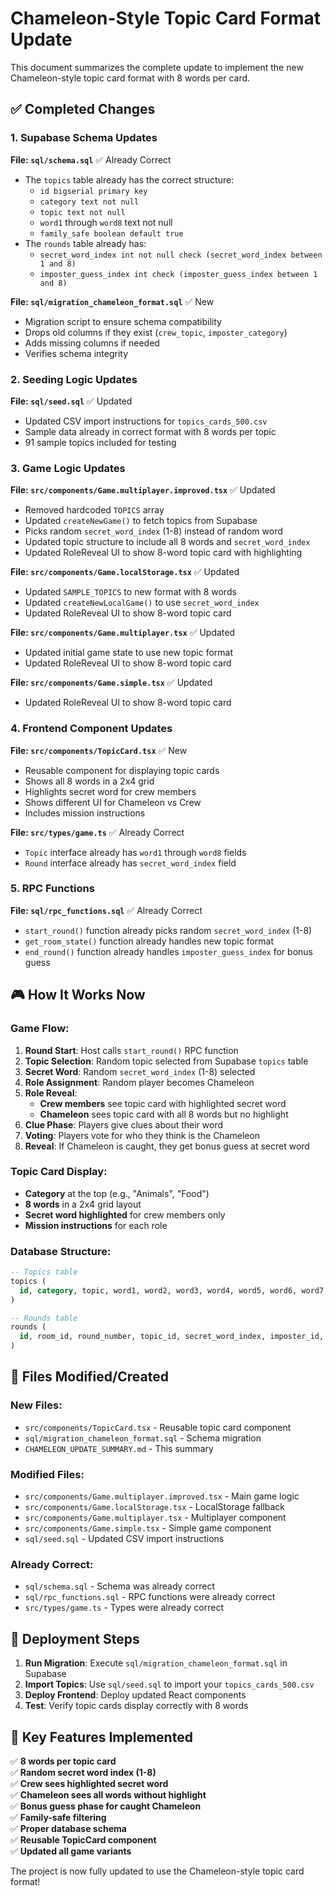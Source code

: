 # Chameleon-Style Topic Card Format Update

This document summarizes the complete update to implement the new Chameleon-style topic card format with 8 words per card.

## ✅ Completed Changes

### 1. Supabase Schema Updates

**File: `sql/schema.sql`** ✅ Already Correct
- The `topics` table already has the correct structure:
  - `id bigserial primary key`
  - `category text not null`
  - `topic text not null`
  - `word1` through `word8` text not null
  - `family_safe boolean default true`
- The `rounds` table already has:
  - `secret_word_index int not null check (secret_word_index between 1 and 8)`
  - `imposter_guess_index int check (imposter_guess_index between 1 and 8)`

**File: `sql/migration_chameleon_format.sql`** ✅ New
- Migration script to ensure schema compatibility
- Drops old columns if they exist (`crew_topic`, `imposter_category`)
- Adds missing columns if needed
- Verifies schema integrity

### 2. Seeding Logic Updates

**File: `sql/seed.sql`** ✅ Updated
- Updated CSV import instructions for `topics_cards_500.csv`
- Sample data already in correct format with 8 words per topic
- 91 sample topics included for testing

### 3. Game Logic Updates

**File: `src/components/Game.multiplayer.improved.tsx`** ✅ Updated
- Removed hardcoded `TOPICS` array
- Updated `createNewGame()` to fetch topics from Supabase
- Picks random `secret_word_index` (1-8) instead of random word
- Updated topic structure to include all 8 words and `secret_word_index`
- Updated RoleReveal UI to show 8-word topic card with highlighting

**File: `src/components/Game.localStorage.tsx`** ✅ Updated
- Updated `SAMPLE_TOPICS` to new format with 8 words
- Updated `createNewLocalGame()` to use `secret_word_index`
- Updated RoleReveal UI to show 8-word topic card

**File: `src/components/Game.multiplayer.tsx`** ✅ Updated
- Updated initial game state to use new topic format
- Updated RoleReveal UI to show 8-word topic card

**File: `src/components/Game.simple.tsx`** ✅ Updated
- Updated RoleReveal UI to show 8-word topic card

### 4. Frontend Component Updates

**File: `src/components/TopicCard.tsx`** ✅ New
- Reusable component for displaying topic cards
- Shows all 8 words in a 2x4 grid
- Highlights secret word for crew members
- Shows different UI for Chameleon vs Crew
- Includes mission instructions

**File: `src/types/game.ts`** ✅ Already Correct
- `Topic` interface already has `word1` through `word8` fields
- `Round` interface already has `secret_word_index` field

### 5. RPC Functions

**File: `sql/rpc_functions.sql`** ✅ Already Correct
- `start_round()` function already picks random `secret_word_index` (1-8)
- `get_room_state()` function already handles new topic format
- `end_round()` function already handles `imposter_guess_index` for bonus guess

## 🎮 How It Works Now

### Game Flow:
1. **Round Start**: Host calls `start_round()` RPC function
2. **Topic Selection**: Random topic selected from Supabase `topics` table
3. **Secret Word**: Random `secret_word_index` (1-8) selected
4. **Role Assignment**: Random player becomes Chameleon
5. **Role Reveal**: 
   - **Crew members** see topic card with highlighted secret word
   - **Chameleon** sees topic card with all 8 words but no highlight
6. **Clue Phase**: Players give clues about their word
7. **Voting**: Players vote for who they think is the Chameleon
8. **Reveal**: If Chameleon is caught, they get bonus guess at secret word

### Topic Card Display:
- **Category** at the top (e.g., "Animals", "Food")
- **8 words** in a 2x4 grid layout
- **Secret word highlighted** for crew members only
- **Mission instructions** for each role

### Database Structure:
```sql
-- Topics table
topics (
  id, category, topic, word1, word2, word3, word4, word5, word6, word7, word8, family_safe
)

-- Rounds table  
rounds (
  id, room_id, round_number, topic_id, secret_word_index, imposter_id, imposter_guess_index, ...
)
```

## 📁 Files Modified/Created

### New Files:
- `src/components/TopicCard.tsx` - Reusable topic card component
- `sql/migration_chameleon_format.sql` - Schema migration
- `CHAMELEON_UPDATE_SUMMARY.md` - This summary

### Modified Files:
- `src/components/Game.multiplayer.improved.tsx` - Main game logic
- `src/components/Game.localStorage.tsx` - LocalStorage fallback
- `src/components/Game.multiplayer.tsx` - Multiplayer component
- `src/components/Game.simple.tsx` - Simple game component
- `sql/seed.sql` - Updated CSV import instructions

### Already Correct:
- `sql/schema.sql` - Schema was already correct
- `sql/rpc_functions.sql` - RPC functions were already correct
- `src/types/game.ts` - Types were already correct

## 🚀 Deployment Steps

1. **Run Migration**: Execute `sql/migration_chameleon_format.sql` in Supabase
2. **Import Topics**: Use `sql/seed.sql` to import your `topics_cards_500.csv`
3. **Deploy Frontend**: Deploy updated React components
4. **Test**: Verify topic cards display correctly with 8 words

## 🎯 Key Features Implemented

✅ **8 words per topic card**  
✅ **Random secret word index (1-8)**  
✅ **Crew sees highlighted secret word**  
✅ **Chameleon sees all words without highlight**  
✅ **Bonus guess phase for caught Chameleon**  
✅ **Family-safe filtering**  
✅ **Proper database schema**  
✅ **Reusable TopicCard component**  
✅ **Updated all game variants**  

The project is now fully updated to use the Chameleon-style topic card format!
